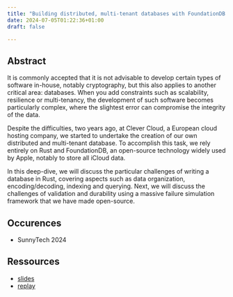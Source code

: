 ```yaml
---
title: "Building distributed, multi-tenant databases with FoundationDB and Rust"
date: 2024-07-05T01:22:36+01:00
draft: false

---
```


## Abstract

It is commonly accepted that it is not advisable to develop certain types of software in-house, notably cryptography, but this also applies to another critical area: databases. When you add constraints such as scalability, resilience or multi-tenancy, the development of such software becomes particularly complex, where the slightest error can compromise the integrity of the data.

Despite the difficulties, two years ago, at Clever Cloud, a European cloud hosting company, we started to undertake the creation of our own distributed and multi-tenant database. To accomplish this task, we rely entirely on Rust and FoundationDB, an open-source technology widely used by Apple, notably to store all iCloud data.

In this deep-dive, we will discuss the particular challenges of writing a database in Rust, covering aspects such as data organization, encoding/decoding, indexing and querying. Next, we will discuss the challenges of validation and durability using a massive failure simulation framework that we have made open-source.

## Occurences

* SunnyTech 2024

## Ressources

* [slides](https://docs.google.com/presentation/d/1WttaWC-VF1aSbNw_-7yLLz3cAcxSMYYO227QYGC3qoE/edit?usp=sharing)
* [replay](https://www.youtube.com/watch?v=Q_8CRjf3M24)
